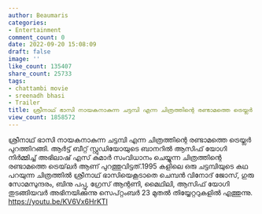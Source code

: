 ```yaml
---
author: Beaumaris
categories:
- Entertainment
comment_count: 0
date: 2022-09-20 15:08:09
draft: false
image: ''
like_count: 135407
share_count: 25733
tags:
- chattambi movie
- sreenadh bhasi
- Trailer
title: ശ്രീനാഥ് ഭാസി നായകനാകുന്ന ചട്ടമ്പി എന്ന ചിത്രത്തിന്റെ രണ്ടാമത്തെ ട്രെയ്ലർ പുറത്തിറങ്ങി
view_count: 1858572
---
```


ശ്രീനാഥ് ഭാസി നായകനാകുന്ന ചട്ടമ്പി എന്ന ചിത്രത്തിന്റെ രണ്ടാമത്തെ ട്രെയ്ലർ പുറത്തിറങ്ങി. ആർട്ട് ബീറ്റ് സ്റ്റുഡിയോയുടെ ബാനറിൽ ആസിഫ് യോഗി നിർമ്മിച്ച് അഭിലാഷ് എസ് കുമാർ സംവിധാനം ചെയ്യുന്ന ചിത്രത്തിന്റെ രണ്ടാമത്തെ ട്രെയ്‌ലർ ആണ് പുറത്തുവിട്ടത്.1995 കളിലെ ഒരു ചട്ടമ്പിയുടെ കഥ പറയുന്ന ചിത്രത്തിൽ ശ്രീനാഥ് ഭാസിയെകൂടാതെ ചെമ്പൻ വിനോദ് ജോസ്, ഗുരു സോമസുന്ദരം, ബിനു പപ്പു, ഗ്രേസ് ആന്റണി, മൈഥിലി, ആസിഫ് യോഗി തുടങ്ങിയവർ അഭിനയിക്കുന്നു സെപ്റ്റംബർ 23 മുതൽ തിയ്യേറ്ററുകളിൽ എത്തുന്നു. https://youtu.be/KV6Vx6HrKTI